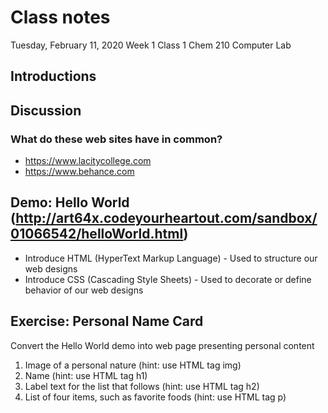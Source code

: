 # Class notes
Tuesday, February 11, 2020
Week 1
Class 1
Chem 210 Computer Lab

## Introductions

## Discussion
### What do these web sites have in common?
- https://www.lacitycollege.com
- https://www.behance.com


## Demo: Hello World (http://art64x.codeyourheartout.com/sandbox/01066542/helloWorld.html)
- Introduce HTML (HyperText Markup Language) - Used to structure our web designs
- Introduce CSS (Cascading Style Sheets) - Used to decorate or define behavior of our web designs

## Exercise: Personal Name Card
Convert the Hello World demo into web page presenting personal content

1. Image of a personal nature (hint: use HTML tag img)
2. Name (hint: use HTML tag h1)
3. Label text for the list that follows (hint: use HTML tag h2)
4. List of four items, such as favorite foods (hint: use HTML tag p)
  

